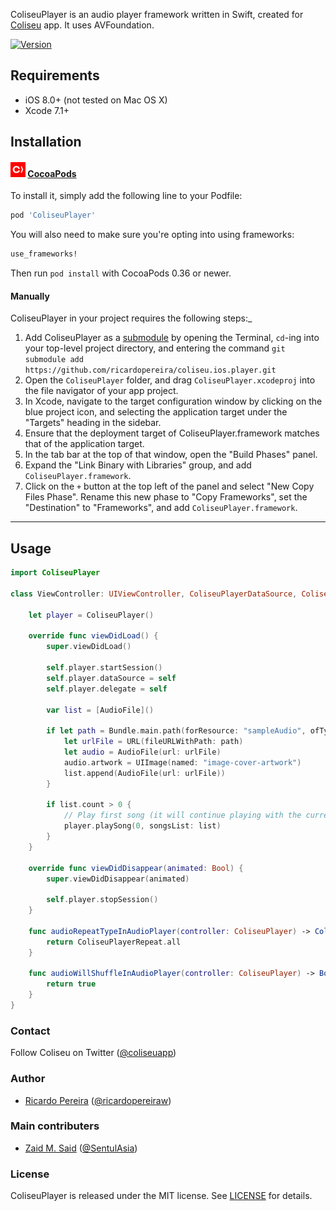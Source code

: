 ColiseuPlayer is an audio player framework written in Swift, created for [Coliseu](http://ricardopereira.eu) app.
It uses AVFoundation.

[![Version](https://img.shields.io/cocoapods/v/ColiseuPlayer.svg?style=flat)](http://cocoapods.org/pods/ColiseuPlayer)

## Requirements

- iOS 8.0+ (not tested on Mac OS X)
- Xcode 7.1+

## Installation

#### <img src="https://raw.githubusercontent.com/ricardopereira/resources/master/img/cocoapods.png" width="24" height="24"> [CocoaPods]

[CocoaPods]: http://cocoapods.org

To install it, simply add the following line to your Podfile:

```ruby
pod 'ColiseuPlayer'
```

You will also need to make sure you're opting into using frameworks:

```ruby
use_frameworks!
```

Then run `pod install` with CocoaPods 0.36 or newer.

#### Manually

ColiseuPlayer in your project requires the following steps:_

1. Add ColiseuPlayer as a [submodule](http://git-scm.com/docs/git-submodule) by opening the Terminal, `cd`-ing into your top-level project directory, and entering the command `git submodule add https://github.com/ricardopereira/coliseu.ios.player.git`
2. Open the `ColiseuPlayer` folder, and drag `ColiseuPlayer.xcodeproj` into the file navigator of your app project.
3. In Xcode, navigate to the target configuration window by clicking on the blue project icon, and selecting the application target under the "Targets" heading in the sidebar.
4. Ensure that the deployment target of ColiseuPlayer.framework matches that of the application target.
5. In the tab bar at the top of that window, open the "Build Phases" panel.
6. Expand the "Link Binary with Libraries" group, and add `ColiseuPlayer.framework`.
7. Click on the `+` button at the top left of the panel and select "New Copy Files Phase". Rename this new phase to "Copy Frameworks", set the "Destination" to "Frameworks", and add `ColiseuPlayer.framework`.

---

## Usage

```swift
import ColiseuPlayer

class ViewController: UIViewController, ColiseuPlayerDataSource, ColiseuPlayerDelegate {

    let player = ColiseuPlayer()

    override func viewDidLoad() {
        super.viewDidLoad()

        self.player.startSession()
        self.player.dataSource = self
        self.player.delegate = self

        var list = [AudioFile]()

        if let path = Bundle.main.path(forResource: "sampleAudio", ofType: "m4a") {
            let urlFile = URL(fileURLWithPath: path)
            let audio = AudioFile(url: urlFile)
            audio.artwork = UIImage(named: "image-cover-artwork")
            list.append(AudioFile(url: urlFile))
        }

        if list.count > 0 {
            // Play first song (it will continue playing with the current playlist)
            player.playSong(0, songsList: list)
        }
    }

    override func viewDidDisappear(animated: Bool) {
        super.viewDidDisappear(animated)

        self.player.stopSession()
    }

    func audioRepeatTypeInAudioPlayer(controller: ColiseuPlayer) -> ColiseuPlayerRepeat {
        return ColiseuPlayerRepeat.all
    }

    func audioWillShuffleInAudioPlayer(controller: ColiseuPlayer) -> Bool {
        return true
    }
}
````

### Contact

Follow Coliseu on Twitter ([@coliseuapp](https://twitter.com/coliseuapp))

### Author

- [Ricardo Pereira](http://github.com/ricardopereira) ([@ricardopereiraw](https://twitter.com/ricardopereiraw))

### Main contributers

- [Zaid M. Said](http://github.com/SentulAsia) ([@SentulAsia](https://twitter.com/SentulAsia))

### License

ColiseuPlayer is released under the MIT license. See [LICENSE] for details.

[LICENSE]: /LICENSE
